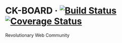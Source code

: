 # CK-BOARD &middot; [![Build Status](https://travis-ci.org/ck-board/ck-board.svg?branch=master)](https://travis-ci.org/ck-board/ck-board) [![Coverage Status](https://coveralls.io/repos/github/ck-board/ck-board/badge.svg?branch=master)](https://coveralls.io/github/ck-board/ck-board?branch=master)

Revolutionary Web Community


